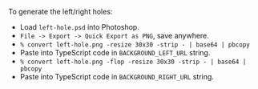 
To generate the left/right holes:

- Load `left-hole.psd` into Photoshop.
- `File -> Export -> Quick Export as PNG`, save anywhere.
- `% convert left-hole.png -resize 30x30 -strip - | base64 | pbcopy`
- Paste into TypeScript code in `BACKGROUND_LEFT_URL` string.
- `% convert left-hole.png -flop -resize 30x30 -strip - | base64 | pbcopy`
- Paste into TypeScript code in `BACKGROUND_RIGHT_URL` string.

